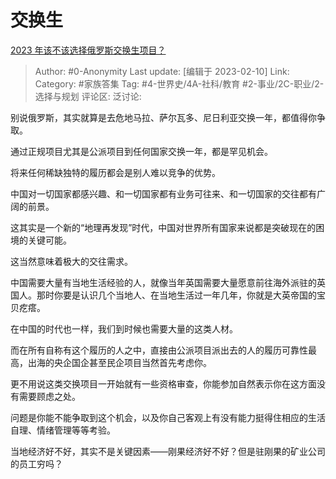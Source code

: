 # 交换生
[2023 年该不该选择俄罗斯交换生项目？](https://www.zhihu.com/question/582500627/answer/2882750366)

> Author: #0-Anonymity
> Last update: [编辑于 2023-02-10]
> Link:
> Category: #家族答集
> Tag: #4-世界史/4A-社科/教育 #2-事业/2C-职业/2-选择与规划
> 评论区:
> 泛讨论:

别说俄罗斯，其实就算是去危地马拉、萨尔瓦多、尼日利亚交换一年，都值得你争取。

通过正规项目尤其是公派项目到任何国家交换一年，都是罕见机会。

将来任何稀缺独特的履历都会是别人难以竞争的优势。

中国对一切国家都感兴趣、和一切国家都有业务可往来、和一切国家的交往都有广阔的前景。

这其实是一个新的“地理再发现”时代，中国对世界所有国家来说都是突破现在的困境的关键可能。

这当然意味着极大的交往需求。

中国需要大量有当地生活经验的人，就像当年英国需要大量愿意前往海外派驻的英国人。那时你要是认识几个当地人、在当地生活过一年几年，你就是大英帝国的宝贝疙瘩。

在中国的时代也一样，我们到时候也需要大量的这类人材。

而在所有自称有这个履历的人之中，直接由公派项目派出去的人的履历可靠性最高，出海的央企国企甚至民企项目当然首先考虑你。

更不用说这类交换项目一开始就有一些资格审查，你能参加自然表示你在这方面没有需要顾虑之处。

问题是你能不能争取到这个机会，以及你自己客观上有没有能力挺得住相应的生活自理、情绪管理等等考验。

当地经济好不好，其实不是关键因素——刚果经济好不好？但是驻刚果的矿业公司的员工穷吗？
